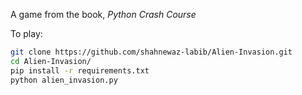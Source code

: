 A game from the book, *Python Crash Course*

To play:
```bash
git clone https://github.com/shahnewaz-labib/Alien-Invasion.git
cd Alien-Invasion/
pip install -r requirements.txt
python alien_invasion.py
```
